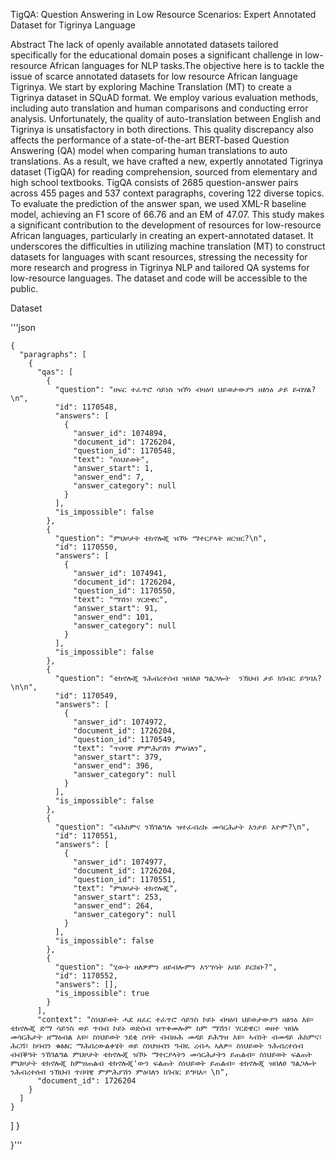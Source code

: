 TigQA: Question Answering in Low Resource Scenarios: Expert Annotated Dataset for Tigrinya Language

Abstract
The lack of openly available annotated datasets tailored specifically for the educational domain poses a significant challenge in low-resource African languages for NLP tasks.The objective here is to tackle the issue of scarce annotated datasets for low resource African language Tigrinya. We start by exploring Machine Translation (MT) to create a Tigrinya dataset in SQuAD format. We employ various evaluation methods, including auto translation and human comparisons and conducting error analysis. Unfortunately, the quality of auto-translation between English and Tigrinya is unsatisfactory in both directions. This quality discrepancy also affects the performance of a state-of-the-art BERT-based Question Answering (QA) model when comparing human translations to auto translations. As a result, we have crafted a new, expertly annotated Tigrinya dataset (TigQA) for reading comprehension, sourced from elementary and high school textbooks. TigQA consists of 2685 question-answer pairs across 455 pages and 537 context paragraphs, covering 122 diverse topics. To evaluate the prediction of the answer span, we used XML-R baseline model, achieving an F1 score of 66.76 and an EM of 47.07. This study makes a significant contribution to the development of resources for low-resource African languages, particularly in creating an expert-annotated dataset. It underscores the difficulties in utilizing machine translation (MT) to construct datasets for languages with scant resources, stressing the necessity for more research and progress in Tigrinya NLP and tailored QA systems for low-resource languages. The dataset and code will be accessible to the public.

Dataset

'''json

    {
      "paragraphs": [
        {
          "qas": [
            {
              "question": "ዘፍር ተፈጥሮ ሳይነስ ዝኾነ ብዛዕባ ህይወታውያን ዘፅንዕ ታይ ይብሃል?\n",
              "id": 1170548,
              "answers": [
                {
                  "answer_id": 1074894,
                  "document_id": 1726204,
                  "question_id": 1170548,
                  "text": "ስነህይወት",
                  "answer_start": 1,
                  "answer_end": 7,
                  "answer_category": null
                }
              ],
              "is_impossible": false
            },
            {
              "question": "ምህዞታት ቴክኖሎጂ ዝኾኑ ማተርያላት ዘርዝር?\n",
              "id": 1170550,
              "answers": [
                {
                  "answer_id": 1074941,
                  "document_id": 1726204,
                  "question_id": 1170550,
                  "text": "ማሽን፣ ሃርድዌር",
                  "answer_start": 91,
                  "answer_end": 101,
                  "answer_category": null
                }
              ],
              "is_impossible": false
            },
            {
              "question": "ቴክኖሎጂ ንሕብረተሰብ ዝበለፀ ግልጋሎት  ንኽህብ ታይ ክገብር ይግባእ?\n\n",
              "id": 1170549,
              "answers": [
                {
                  "answer_id": 1074972,
                  "document_id": 1726204,
                  "question_id": 1170549,
                  "text": "ጥበባዊ ምምሕያሽን ምዕባለን",
                  "answer_start": 379,
                  "answer_end": 396,
                  "answer_category": null
                }
              ],
              "is_impossible": false
            },
            {
              "question": "ብሕክምና ንኸገልግሉ ዝተፈብረኩ መሳርሕታት እንታይ እዮም?\n",
              "id": 1170551,
              "answers": [
                {
                  "answer_id": 1074977,
                  "document_id": 1726204,
                  "question_id": 1170551,
                  "text": "ምህዞታት ቴክኖሎጂ",
                  "answer_start": 253,
                  "answer_end": 264,
                  "answer_category": null
                }
              ],
              "is_impossible": false
            },
            {
              "question": "ሂውት ዘለዎምን ዘይብሎምን እንሣሳት አበይ ይርከቡ?",
              "id": 1170552,
              "answers": [],
              "is_impossible": true
            }
          ],
          "context": "﻿ስነህይወት ሓደ ዘፈር ተፈጥሮ ሳይንስ ኮይኑ ብዛዕባ ህይወታውያን ዘፅንዕ እዩ። ቴክኖሎጂ ድማ ሳይንስ ወይ ጥበብ ኮይኑ ወድሰብ ዝጥቀመሎም ከም ማሽን፣ ሃርድዌር፣ ወዘተ ዝበሉ መሳርሕታት ዘማዕብል እዩ። ስነህይወት ንደቂ ሰባት ብብዙሕ መዳይ ይሕግዝ እዩ። ኣብነት ብመዳይ ሕክምና፣ ሕርሻ፣ ከባብን ቁፅፅር ማሕበረውልቀሄት ወይ ስነህዝብን ዓብዪ ረብሓ ኣለዎ። ስነህይወት ንሕብረተሰብ ብብቕዓት ንኸገልግል ምህዞታት ቴክኖሎጂ ዝኾኑ ማተርያላትን መሳርሕታትን ይጠልብ። ስነህይወት ፍልጠት ምህዞታት ቴክኖሎጂ ከምዝጠልብ ቴክኖሎጂ'ውን ፍልጠት ስነህይወት ይጠልብ። ቴክኖሎጂ ዝበለፀ ግልጋሎት ንሕብረተሰብ ንኽህብ ጥበባዊ ምምሕያሽን ምዕባለን ክገብር ይግባእ። \n",
          "document_id": 1726204
        }
      ]
    }
  ]
}        
                
}'''
